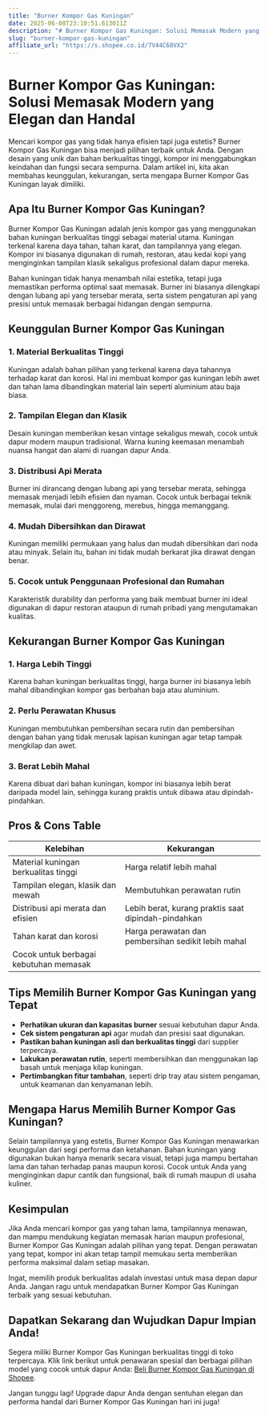 ```yaml
---
title: "Burner Kompor Gas Kuningan"
date: 2025-06-08T23:10:51.613011Z
description: "# Burner Kompor Gas Kuningan: Solusi Memasak Modern yang Elegan dan Handal..."
slug: "burner-kompor-gas-kuningan"
affiliate_url: "https://s.shopee.co.id/7V44C68VX2"
---
```

# Burner Kompor Gas Kuningan: Solusi Memasak Modern yang Elegan dan Handal

Mencari kompor gas yang tidak hanya efisien tapi juga estetis? Burner Kompor Gas Kuningan bisa menjadi pilihan terbaik untuk Anda. Dengan desain yang unik dan bahan berkualitas tinggi, kompor ini menggabungkan keindahan dan fungsi secara sempurna. Dalam artikel ini, kita akan membahas keunggulan, kekurangan, serta mengapa Burner Kompor Gas Kuningan layak dimiliki.

## Apa Itu Burner Kompor Gas Kuningan?

Burner Kompor Gas Kuningan adalah jenis kompor gas yang menggunakan bahan kuningan berkualitas tinggi sebagai material utama. Kuningan terkenal karena daya tahan, tahan karat, dan tampilannya yang elegan. Kompor ini biasanya digunakan di rumah, restoran, atau kedai kopi yang menginginkan tampilan klasik sekaligus profesional dalam dapur mereka.

Bahan kuningan tidak hanya menambah nilai estetika, tetapi juga memastikan performa optimal saat memasak. Burner ini biasanya dilengkapi dengan lubang api yang tersebar merata, serta sistem pengaturan api yang presisi untuk memasak berbagai hidangan dengan sempurna.

## Keunggulan Burner Kompor Gas Kuningan

### 1. Material Berkualitas Tinggi

Kuningan adalah bahan pilihan yang terkenal karena daya tahannya terhadap karat dan korosi. Hal ini membuat kompor gas kuningan lebih awet dan tahan lama dibandingkan material lain seperti aluminium atau baja biasa.

### 2. Tampilan Elegan dan Klasik

Desain kuningan memberikan kesan vintage sekaligus mewah, cocok untuk dapur modern maupun tradisional. Warna kuning keemasan menambah nuansa hangat dan alami di ruangan dapur Anda.

### 3. Distribusi Api Merata

Burner ini dirancang dengan lubang api yang tersebar merata, sehingga memasak menjadi lebih efisien dan nyaman. Cocok untuk berbagai teknik memasak, mulai dari menggoreng, merebus, hingga memanggang.

### 4. Mudah Dibersihkan dan Dirawat

Kuningan memiliki permukaan yang halus dan mudah dibersihkan dari noda atau minyak. Selain itu, bahan ini tidak mudah berkarat jika dirawat dengan benar.

### 5. Cocok untuk Penggunaan Profesional dan Rumahan

Karakteristik durability dan performa yang baik membuat burner ini ideal digunakan di dapur restoran ataupun di rumah pribadi yang mengutamakan kualitas.

## Kekurangan Burner Kompor Gas Kuningan

### 1. Harga Lebih Tinggi

Karena bahan kuningan berkualitas tinggi, harga burner ini biasanya lebih mahal dibandingkan kompor gas berbahan baja atau aluminium.

### 2. Perlu Perawatan Khusus

Kuningan membutuhkan pembersihan secara rutin dan pembersihan dengan bahan yang tidak merusak lapisan kuningan agar tetap tampak mengkilap dan awet.

### 3. Berat Lebih Mahal

Karena dibuat dari bahan kuningan, kompor ini biasanya lebih berat daripada model lain, sehingga kurang praktis untuk dibawa atau dipindah-pindahkan.

## Pros & Cons Table

| Kelebihan                                    | Kekurangan                                         |
|----------------------------------------------|---------------------------------------------------|
| Material kuningan berkualitas tinggi        | Harga relatif lebih mahal                        |
| Tampilan elegan, klasik dan mewah          | Membutuhkan perawatan rutin                     |
| Distribusi api merata dan efisien          | Lebih berat, kurang praktis saat dipindah-pindahkan |
| Tahan karat dan korosi                     | Harga perawatan dan pembersihan sedikit lebih mahal |
| Cocok untuk berbagai kebutuhan memasak     |                                        |

## Tips Memilih Burner Kompor Gas Kuningan yang Tepat

- **Perhatikan ukuran dan kapasitas burner** sesuai kebutuhan dapur Anda.
- **Cek sistem pengaturan api** agar mudah dan presisi saat digunakan.
- **Pastikan bahan kuningan asli dan berkualitas tinggi** dari supplier terpercaya.
- **Lakukan perawatan rutin**, seperti membersihkan dan menggunakan lap basah untuk menjaga kilap kuningan.
- **Pertimbangkan fitur tambahan**, seperti drip tray atau sistem pengaman, untuk keamanan dan kenyamanan lebih.

## Mengapa Harus Memilih Burner Kompor Gas Kuningan?

Selain tampilannya yang estetis, Burner Kompor Gas Kuningan menawarkan keunggulan dari segi performa dan ketahanan. Bahan kuningan yang digunakan bukan hanya menarik secara visual, tetapi juga mampu bertahan lama dan tahan terhadap panas maupun korosi. Cocok untuk Anda yang menginginkan dapur cantik dan fungsional, baik di rumah maupun di usaha kuliner.

## Kesimpulan

Jika Anda mencari kompor gas yang tahan lama, tampilannya menawan, dan mampu mendukung kegiatan memasak harian maupun profesional, Burner Kompor Gas Kuningan adalah pilihan yang tepat. Dengan perawatan yang tepat, kompor ini akan tetap tampil memukau serta memberikan performa maksimal dalam setiap masakan.

Ingat, memilih produk berkualitas adalah investasi untuk masa depan dapur Anda. Jangan ragu untuk mendapatkan Burner Kompor Gas Kuningan terbaik yang sesuai kebutuhan.

## Dapatkan Sekarang dan Wujudkan Dapur Impian Anda!

Segera miliki Burner Kompor Gas Kuningan berkualitas tinggi di toko terpercaya. Klik link berikut untuk penawaran spesial dan berbagai pilihan model yang cocok untuk dapur Anda: [Beli Burner Kompor Gas Kuningan di Shopee](https://s.shopee.co.id/7V44C68VX2).

Jangan tunggu lagi! Upgrade dapur Anda dengan sentuhan elegan dan performa handal dari Burner Kompor Gas Kuningan hari ini juga!
